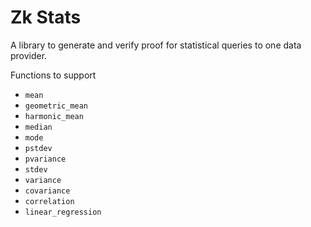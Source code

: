 # Zk Stats

A library to generate and verify proof for statistical queries to one data provider.

Functions to support

- `mean`
- `geometric_mean`
- `harmonic_mean`
- `median`
- `mode`
- `pstdev`
- `pvariance`
- `stdev`
- `variance`
- `covariance`
- `correlation`
- `linear_regression`